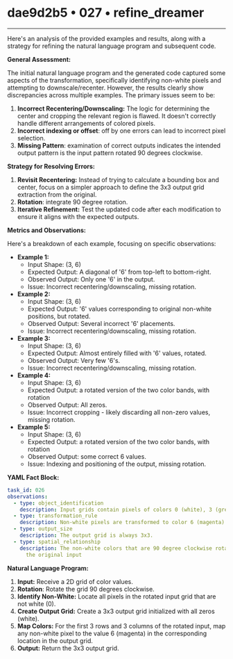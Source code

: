 # dae9d2b5 • 027 • refine_dreamer

---
Here's an analysis of the provided examples and results, along with a strategy for refining the natural language program and subsequent code.

**General Assessment:**

The initial natural language program and the generated code captured some aspects of the transformation, specifically identifying non-white pixels and attempting to downscale/recenter. However, the results clearly show discrepancies across multiple examples. The primary issues seem to be:

1.  **Incorrect Recentering/Downscaling:** The logic for determining the center and cropping the relevant region is flawed. It doesn't correctly handle different arrangements of colored pixels.
2.  **Incorrect indexing or offset**: off by one errors can lead to incorrect
    pixel selection.
3.  **Missing Pattern**: examination of correct outputs indicates the intended
    output pattern is the input pattern rotated 90 degrees clockwise.

**Strategy for Resolving Errors:**

1.  **Revisit Recentering:** Instead of trying to calculate a bounding box and center, focus on a simpler approach to define the 3x3 output grid extraction from the original.
2.  **Rotation**: integrate 90 degree rotation.
3.  **Iterative Refinement:** Test the updated code after each modification to ensure it aligns with the expected outputs.

**Metrics and Observations:**

Here's a breakdown of each example, focusing on specific observations:

*   **Example 1:**
    *   Input Shape: (3, 6)
    *   Expected Output: A diagonal of '6' from top-left to bottom-right.
    *   Observed Output: Only one '6' in the output.
    *   Issue: Incorrect recentering/downscaling, missing rotation.
*   **Example 2:**
    *   Input Shape: (3, 6)
    *   Expected Output: '6' values corresponding to original non-white positions, but rotated.
    *   Observed Output: Several incorrect '6' placements.
    *   Issue: Incorrect recentering/downscaling, missing rotation.
*   **Example 3:**
    *   Input Shape: (3, 6)
    *   Expected Output: Almost entirely filled with '6' values, rotated.
    *   Observed Output: Very few '6's.
    *   Issue: Incorrect recentering/downscaling, missing rotation.
*   **Example 4:**
    *   Input Shape: (3, 6)
    *   Expected Output: a rotated version of the two color bands, with rotation
    *   Observed Output: All zeros.
    *   Issue: Incorrect cropping - likely discarding all non-zero values, missing rotation.
*   **Example 5:**
    *   Input Shape: (3, 6)
    *   Expected Output: a rotated version of the two color bands, with rotation
    *   Observed Output: some correct 6 values.
    *   Issue: Indexing and positioning of the output, missing rotation.

**YAML Fact Block:**

```yaml
task_id: 026
observations:
  - type: object_identification
    description: Input grids contain pixels of colors 0 (white), 3 (green), and 4 (yellow).
  - type: transformation_rule
    description: Non-white pixels are transformed to color 6 (magenta) in the output.
  - type: output_size
    description: The output grid is always 3x3.
  - type: spatial_relationship
    description: The non-white colors that are 90 degree clockwise rotation of
      the original input
```

**Natural Language Program:**

1.  **Input:** Receive a 2D grid of color values.
2.  **Rotation**: Rotate the grid 90 degrees clockwise.
3.  **Identify Non-White:** Locate all pixels in the rotated input grid that are not white (0).
4.  **Create Output Grid:** Create a 3x3 output grid initialized with all zeros (white).
5.  **Map Colors:** For the first 3 rows and 3 columns of the rotated input, map any non-white pixel to the value 6 (magenta) in the corresponding location in the output grid.
6.  **Output:** Return the 3x3 output grid.

